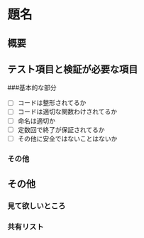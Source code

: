 # 題名

## 概要

## テスト項目と検証が必要な項目
###基本的な部分
- [ ] コードは整形されてるか
- [ ] コードは適切な関数わけされてるか
- [ ] 命名は適切か
- [ ] 定数回で終了が保証されてるか
- [ ] その他に安全ではないことはないか

### その他

## その他

### 見て欲しいところ

### 共有リスト
